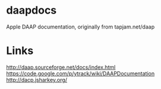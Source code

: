 daapdocs
========

Apple DAAP documentation, originally from tapjam.net/daap

Links
=====

http://daap.sourceforge.net/docs/index.html
https://code.google.com/p/ytrack/wiki/DAAPDocumentation
http://dacp.jsharkey.org/
